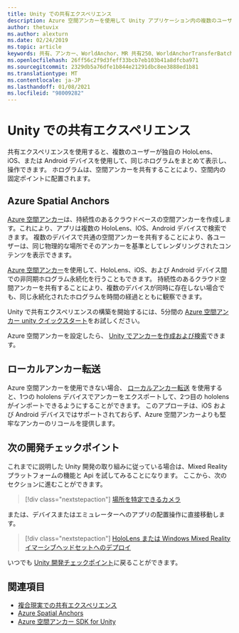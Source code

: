 ```yaml
---
title: Unity での共有エクスペリエンス
description: Azure 空間アンカーを使用して Unity アプリケーション内の複数のユーザー間で同じホログラムを共有する方法について説明します。
author: thetuvix
ms.author: alexturn
ms.date: 02/24/2019
ms.topic: article
keywords: 共有、アンカー、WorldAnchor、MR 共有250、WorldAnchorTransferBatch、SpatialPerception、Azure、Azure 空間アンカー、ASA、mixed reality ヘッドセット、windows mixed reality ヘッドセット、仮想現実ヘッドセット
ms.openlocfilehash: 26ff56c2f9d3feff33bcb7eb103b41a8dfcba971
ms.sourcegitcommit: 2329db5a76dfe1b844e21291dbc8ee3888ed1b81
ms.translationtype: MT
ms.contentlocale: ja-JP
ms.lasthandoff: 01/08/2021
ms.locfileid: "98009282"
---
```

# <a name="shared-experiences-in-unity"></a>Unity での共有エクスペリエンス

共有エクスペリエンスを使用すると、複数のユーザーが独自の HoloLens、iOS、または Android デバイスを使用して、同じホログラムをまとめて表示し、操作できます。 ホログラムは、空間アンカーを共有することにより、空間内の固定ポイントに配置されます。

## <a name="azure-spatial-anchors"></a>Azure Spatial Anchors

<a href="https://docs.microsoft.com/azure/spatial-anchors/overview" target="_blank">Azure 空間アンカー</a>は、持続性のあるクラウドベースの空間アンカーを作成します。これにより、アプリは複数の HoloLens、IOS、Android デバイスで検索できます。  複数のデバイスで共通の空間アンカーを共有することにより、各ユーザーは、同じ物理的な場所でそのアンカーを基準としてレンダリングされたコンテンツを表示できます。 

<a href="https://docs.microsoft.com/azure/spatial-anchors/overview" target="_blank">Azure 空間アンカー</a>を使用して、HoloLens、iOS、および Android デバイス間での非同期ホログラム永続化を行うこともできます。  持続性のあるクラウド空間アンカーを共有することにより、複数のデバイスが同時に存在しない場合でも、同じ永続化されたホログラムを時間の経過とともに観察できます。

Unity で共有エクスペリエンスの構築を開始するには、5分間の <a href="https://docs.microsoft.com/azure/spatial-anchors/unity-overview" target="_blank">Azure 空間アンカー unity クイックスタート</a>をお試しください。

Azure 空間アンカーを設定したら、 <a href="https://docs.microsoft.com/azure/spatial-anchors/concepts/create-locate-anchors-unity" target="_blank">Unity でアンカーを作成および検索</a>できます。

## <a name="local-anchor-transfers"></a>ローカルアンカー転送

Azure 空間アンカーを使用できない場合、 [ローカルアンカー転送](../../out-of-scope/local-anchor-transfers-in-unity.md) を使用すると、1つの hololens デバイスでアンカーをエクスポートして、2つ目の hololens がインポートできるようにすることができます。  このアプローチは、iOS および Android デバイスではサポートされておらず、Azure 空間アンカーよりも堅牢なアンカーのリコールを提供します。

## <a name="next-development-checkpoint"></a>次の開発チェックポイント

これまでに説明した Unity 開発の取り組みに従っている場合は、Mixed Reality プラットフォームの機能と Api を試してみることになります。 ここから、次のセクションに進むことができます。

> [!div class="nextstepaction"]
> [場所を特定できるカメラ](locatable-camera-in-unity.md)

または、デバイスまたはエミュレーターへのアプリの配置操作に直接移動します。

> [!div class="nextstepaction"]
> [HoloLens または Windows Mixed Reality イマーシブヘッドセットへのデプロイ](../platform-capabilities-and-apis/using-visual-studio.md)

いつでも [Unity 開発チェックポイント](unity-development-overview.md#3-platform-capabilities-and-apis)に戻ることができます。

## <a name="see-also"></a>関連項目
* [複合現実での共有エクスペリエンス](../platform-capabilities-and-apis/shared-experiences-in-mixed-reality.md)
* <a href="https://docs.microsoft.com/azure/spatial-anchors" target="_blank">Azure Spatial Anchors</a>
* <a href="https://docs.microsoft.com/dotnet/api/Microsoft.Azure.SpatialAnchors" target="_blank">Azure 空間アンカー SDK for Unity</a>
